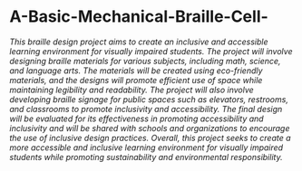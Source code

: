 # A-Basic-Mechanical-Braille-Cell-
*This braille design project aims to create an inclusive and accessible learning environment for visually impaired students. The project will involve designing braille materials for various subjects, including math, science, and language arts. The materials will be created using eco-friendly materials, and the designs will promote efficient use of space while maintaining legibility and readability. The project will also involve developing braille signage for public spaces such as elevators, restrooms, and classrooms to promote inclusivity and accessibility. The final design will be evaluated for its effectiveness in promoting accessibility and inclusivity and will be shared with schools and organizations to encourage the use of inclusive design practices. Overall, this project seeks to create a more accessible and inclusive learning environment for visually impaired students while promoting sustainability and environmental responsibility.*